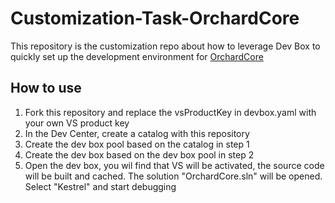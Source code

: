 # Customization-Task-OrchardCore
This repository is the customization repo about how to leverage Dev Box to quickly set up the development environment for [OrchardCore](https://github.com/OrchardCMS/OrchardCore)

## How to use
1. Fork this repository and replace the vsProductKey in devbox.yaml with your own VS product key
1. In the Dev Center, create a catalog with this repository
1. Create the dev box pool based on the catalog in step 1
1. Create the dev box based on the dev box pool in step 2
1. Open the dev box, you wil find that VS will be activated, the source code will be built and cached. The solution "OrchardCore.sln" will be opened. Select "Kestrel" and start debugging
